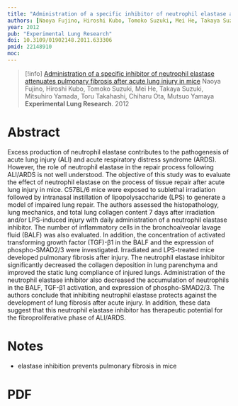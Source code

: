 ```yaml
---
title: "Administration of a specific inhibitor of neutrophil elastase attenuates pulmonary fibrosis after acute lung injury in mice"
authors: [Naoya Fujino, Hiroshi Kubo, Tomoko Suzuki, Mei He, Takaya Suzuki, Mitsuhiro Yamada, Toru Takahashi, Chiharu Ota, Mutsuo Yamaya]
year: 2012
pub: "Experimental Lung Research"
doi: 10.3109/01902148.2011.633306
pmid: 22148910
moc: 
---
```

>[!info]
[Administration of a specific inhibitor of neutrophil elastase attenuates pulmonary fibrosis after acute lung injury in mice](https://pubmed.ncbi.nlm.nih.gov/22148910/)
Naoya Fujino, Hiroshi Kubo, Tomoko Suzuki, Mei He, Takaya Suzuki, Mitsuhiro Yamada, Toru Takahashi, Chiharu Ota, Mutsuo Yamaya
**Experimental Lung Research**. 2012

# Abstract
Excess production of neutrophil elastase contributes to the pathogenesis of acute lung injury (ALI) and acute respiratory distress syndrome (ARDS). However, the role of neutrophil elastase in the repair process following ALI/ARDS is not well understood. The objective of this study was to evaluate the effect of neutrophil elastase on the process of tissue repair after acute lung injury in mice. C57BL/6 mice were exposed to sublethal irradiation followed by intranasal instillation of lipopolysaccharide (LPS) to generate a model of impaired lung repair. The authors assessed the histopathology, lung mechanics, and total lung collagen content 7 days after irradiation and/or LPS-induced injury with daily administration of a neutrophil elastase inhibitor. The number of inflammatory cells in the bronchoalveolar lavage fluid (BALF) was also evaluated. In addition, the concentration of activated transforming growth factor (TGF)-β1 in the BALF and the expression of phospho-SMAD2/3 were investigated. Irradiated and LPS-treated mice developed pulmonary fibrosis after injury. The neutrophil elastase inhibitor significantly decreased the collagen deposition in lung parenchyma and improved the static lung compliance of injured lungs. Administration of the neutrophil elastase inhibitor also decreased the accumulation of neutrophils in the BALF, TGF-β1 activation, and expression of phospho-SMAD2/3. The authors conclude that inhibiting neutrophil elastase protects against the development of lung fibrosis after acute injury. In addition, these data suggest that this neutrophil elastase inhibitor has therapeutic potential for the fibroproliferative phase of ALI/ARDS.

# Notes
- elastase inhibition prevents pulmonary fibrosis in mice

# PDF
